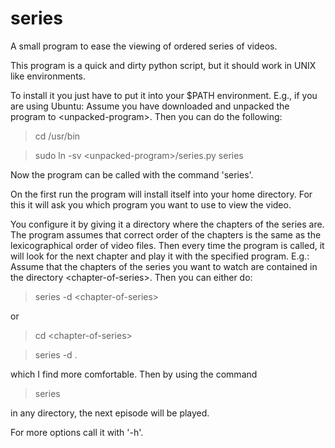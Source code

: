 series
======

A small program to ease the viewing of ordered series of videos.

This program is a quick and dirty python script, but it should work in
UNIX like environments.

To install it you just have to put it into your $PATH
environment. E.g., if you are using Ubuntu: Assume you have downloaded
and unpacked the program to \<unpacked-program\>. Then you can do the
following:

> cd /usr/bin

> sudo ln -sv \<unpacked-program\>/series.py series

Now the program can be called with the command 'series'. 

On the first run the program will install itself into your home
directory. For this it will ask you which program you want to use to
view the video.

You configure it by giving it a directory where the chapters of the
series are. The program assumes that correct order of the chapters is
the same as the lexicographical order of video files. Then every time
the program is called, it will look for the next chapter and play it
with the specified program. E.g.: Assume that the chapters of the
series you want to watch are contained in the directory
\<chapter-of-series\>. Then you can either do:

> series -d \<chapter-of-series\>

or

> cd \<chapter-of-series\>

> series -d .

which I find more comfortable. Then by using the command 

> series

in any directory, the next episode will be played.

For more options call it with '-h'.
